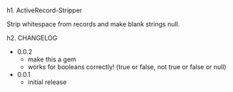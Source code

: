 h1. ActiveRecord-Stripper

Strip whitespace from records and make blank strings null.

h2. CHANGELOG

* 0.0.2
    * make this a gem
    * works for booleans correctly! (true or false, not true or false or null)
* 0.0.1
  * initial release
  